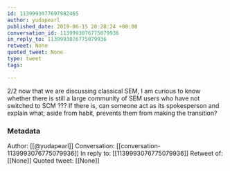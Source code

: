 ```yaml
---
id: 1139993077697982465
author: yudapearl
published_date: 2019-06-15 20:28:24 +00:00
conversation_id: 1139993076775079936
in_reply_to: 1139993076775079936
retweet: None
quoted_tweet: None
type: tweet
tags:

---
```


2/2 now that we are discussing classical SEM, I am curious to know whether there is still a large community of SEM users who have not switched to SCM ??? If there is, can someone act as its spokesperson and explain what, aside from habit, prevents them from making the transition?

### Metadata

Author: [[@yudapearl]]
Conversation: [[conversation-1139993076775079936]]
In reply to: [[1139993076775079936]]
Retweet of: [[None]]
Quoted tweet: [[None]]
